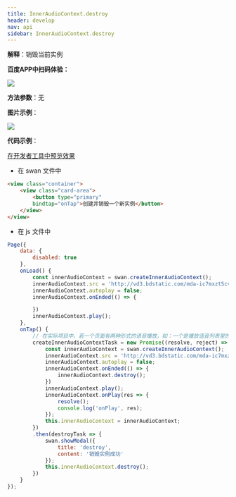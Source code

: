 ```yaml
---
title: InnerAudioContext.destroy
header: develop
nav: api
sidebar: InnerAudioContext.destroy
---
```


**解释**：销毁当前实例 

**百度APP中扫码体验：**

<img src="https://b.bdstatic.com/miniapp/assets/images/doc_demo/fragment_InnerAudioContextDestroy.png"  class="demo-qrcode-image" />

**方法参数**：无

**图片示例**：

<div class="m-doc-custom-examples">
    <div class="m-doc-custom-examples-correct">
        <img src="https://b.bdstatic.com/miniapp/image/InnerAudioContextDestroy.gif">
    </div>
    <div class="m-doc-custom-examples-correct">
        <img src=" ">
    </div>
    <div class="m-doc-custom-examples-correct">
        <img src=" ">
    </div>     
</div>

**代码示例**：

<a href="swanide://fragment/504c1063ac766751147918582186edc51574733738550" title="在开发者工具中预览效果" target="_self">在开发者工具中预览效果</a>

* 在 swan 文件中

```html
<view class="container">
    <view class="card-area">
        <button type="primary" 
        bindtap="onTap">创建并销毁一个新实例</button>
    </view>
</view>
```

* 在 js 文件中

```javascript
Page({
    data: {
        disabled: true
    },
    onLoad() {
        const innerAudioContext = swan.createInnerAudioContext();
        innerAudioContext.src = 'http://vd3.bdstatic.com/mda-ic7mxzt5cvz6f4y5/mda-ic7mxzt5cvz6f4y5.mp3';
        innerAudioContext.autoplay = false;
        innerAudioContext.onEnded(() => {

        })
        innerAudioContext.play();
    },
    onTap() {
        // 在实际项目中，若一个页面有两种形式的语音播放，如：一个是播放语音列表里的语音，一个是预听待提交的语音。这两种的onPlay和onEnd回调内部执行的不一样，不可能在onLoad里面用同一个回调,所以需要创建两个innerAudioContext实例对象时，可在当前音频播放结束的onEnd的回调事件里面和音频播放错误onError回调事件里，调用destory方法销毁该实例。
        createInnerAudioContextTask = new Promise((resolve, reject) => {
            const innerAudioContext = swan.createInnerAudioContext();
            innerAudioContext.src = 'http://vd3.bdstatic.com/mda-ic7mxzt5cvz6f4y5/mda-ic7mxzt5cvz6f4y5.mp3';
            innerAudioContext.autoplay = false;
            innerAudioContext.onEnded(() => {
                innerAudioContext.destroy();
            })
            innerAudioContext.play();
            innerAudioContext.onPlay(res => {
                resolve();
                console.log('onPlay', res);
            });
            this.innerAudioContext = innerAudioContext;
        })
        .then(destroyTask => {
            swan.showModal({
                title: 'destroy',
                content: '销毁实例成功'
            });
            this.innerAudioContext.destroy();
        })
    }
});
```